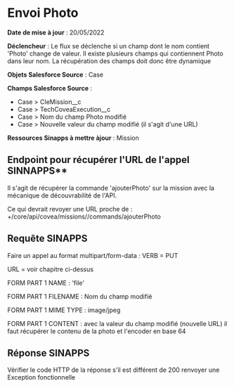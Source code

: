 #  Envoi Photo
**Date de mise à jour** : 20/05/2022

**Déclencheur** : Le flux se déclenche si un champ dont le nom contient 'Photo' change de valeur. 
Il existe plusieurs champs qui contiennent Photo dans leur nom. La récupération des champs doit donc être dynamique

**Objets Salesforce Source** : Case

**Champs Salesforce Source** : 
- Case > CleMission__c
- Case > TechCoveaExecution__c
- Case > Nom du champ Photo modifié
- Case > Nouvelle valeur du champ modifié (il s'agit d'une URL)

**Ressources Sinapps à mettre àjour** : Mission
## Endpoint pour récupérer l'URL de l'appel SINNAPPS** 
Il s'agit de récupérer la commande 'ajouterPhoto' sur la mission avec la mécanique de découvrabilité de l'API.

Ce qui devrait revoyer une URL proche de : <baseUrl>+/core/api/covea/missions/<missionId>/commands/ajouterPhoto
## Requête SINAPPS

Faire un appel au format multipart/form-data :
VERB = PUT

URL = voir chapitre ci-dessus

FORM PART 1 NAME  : 'file'

FORM PART 1 FILENAME  : Nom du champ modifié

FORM PART 1 MIME TYPE : image/jpeg

FORM PART 1 CONTENT  : avec la valeur du champ modifié (nouvelle URL) il faut récupérer le contenu de la photo et l'encoder en base 64

## Réponse SINAPPS
Vérifier le code HTTP de la réponse s'il est différent de 200 renvoyer une Exception fonctionnelle